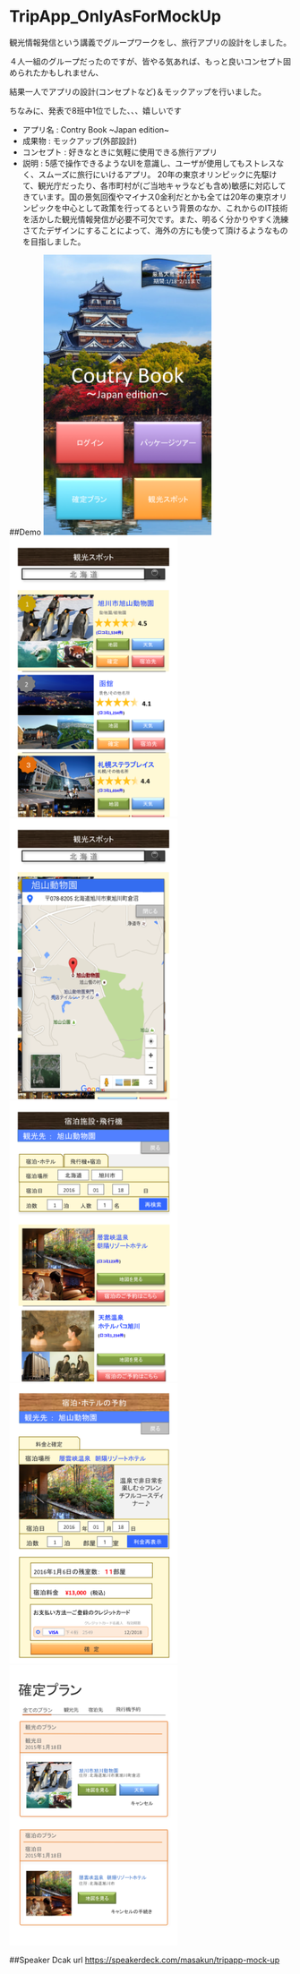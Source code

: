 # TripApp_OnlyAsForMockUp

観光情報発信という講義でグループワークをし、旅行アプリの設計をしました。

４人一組のグループだったのですが、皆やる気あれば、もっと良いコンセプト固められたかもしれません、

結果一人でアプリの設計(コンセプトなど)＆モックアップを行いました。

ちなみに、発表で8班中1位でした、、、嬉しいです


* アプリ名 : Contry Book ~Japan edition~
* 成果物 :  モックアップ(外部設計)
* コンセプト : 好きなときに気軽に使用できる旅行アプリ
* 説明 : 5感で操作できるようなUIを意識し、ユーザが使用してもストレスなく、スムーズに旅行にいけるアプリ。
20年の東京オリンピックに先駆けて、観光庁だったり、各市町村が(ご当地キャラなども含め)敏感に対応してきています。国の景気回復やマイナス0金利だとかも全ては20年の東京オリンピックを中心として政策を行ってるという背景のなか、これからのIT技術を活かした観光情報発信が必要不可欠です。また、明るく分かりやすく洗練さてたデザインにすることによって、海外の方にも使って頂けるようなものを目指しました。

##Demo
<img src="https://github.com/masapixyon/TripApp_OnlyAsForMockUp/blob/master/images/TA-image-1.png" width="300px">
<img src="https://github.com/masapixyon/TripApp_OnlyAsForMockUp/blob/master/images/TA-image-2.png" width="300px">
<img src="https://github.com/masapixyon/TripApp_OnlyAsForMockUp/blob/master/images/TA-image-3.png" width="300px">
<img src="https://github.com/masapixyon/TripApp_OnlyAsForMockUp/blob/master/images/TA-image-4.png" width="300px">
<img src="https://github.com/masapixyon/TripApp_OnlyAsForMockUp/blob/master/images/TA-image-5.png" width="300px">
<img src="https://github.com/masapixyon/TripApp_OnlyAsForMockUp/blob/master/images/TA-image-6.png" width="300px">


##Speaker Dcak
url
https://speakerdeck.com/masakun/tripapp-mock-up